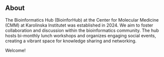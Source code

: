 ## About

The Bioinformatics Hub (BioinforHub) at the Center for Molecular Medicine (CMM) at Karolinska Institutet was established in 2024. We aim to foster collaboration and discussion within the bioinformatics community. The hub hosts bi-monthly lunch workshops and organizes engaging social events, creating a vibrant space for knowledge sharing and networking.

Welcome!
